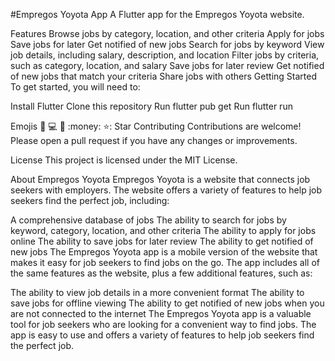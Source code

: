 #Empregos Yoyota App
A Flutter app for the Empregos Yoyota website.

Features
Browse jobs by category, location, and other criteria
Apply for jobs
Save jobs for later
Get notified of new jobs
Search for jobs by keyword
View job details, including salary, description, and location
Filter jobs by criteria, such as category, location, and salary
Save jobs for later review
Get notified of new jobs that match your criteria
Share jobs with others
Getting Started
To get started, you will need to:

Install Flutter
Clone this repository
Run flutter pub get
Run flutter run

Emojis
:office:
:computer:
:briefcase:
:money:
⭐️: Star
Contributing
Contributions are welcome! Please open a pull request if you have any changes or improvements.

License
This project is licensed under the MIT License.

About Empregos Yoyota
Empregos Yoyota is a website that connects job seekers with employers. The website offers a variety of features to help job seekers find the perfect job, including:

A comprehensive database of jobs
The ability to search for jobs by keyword, category, location, and other criteria
The ability to apply for jobs online
The ability to save jobs for later review
The ability to get notified of new jobs
The Empregos Yoyota app is a mobile version of the website that makes it easy for job seekers to find jobs on the go. The app includes all of the same features as the website, plus a few additional features, such as:

The ability to view job details in a more convenient format
The ability to save jobs for offline viewing
The ability to get notified of new jobs when you are not connected to the internet
The Empregos Yoyota app is a valuable tool for job seekers who are looking for a convenient way to find jobs. The app is easy to use and offers a variety of features to help job seekers find the perfect job.